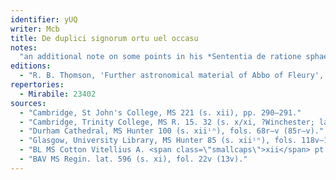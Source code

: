```yaml
---
identifier: yUQ
writer: Mcb
title: De duplici signorum ortu uel occasu
notes:
  "an additional note on some points in his *Sententia de ratione sphaerae*"
editions:
  - "R. B. Thomson, 'Further astronomical material of Abbo of Fleury', *Mediaeval Studies* 50 (1988) 671–3 (text, 673)."
repertories:
  - Mirabile: 23402
sources:
  - "Cambridge, St John's College, MS 221 (s. xii), pp. 290–291."
  - "Cambridge, Trinity College, MS R. 15. 32 (s. x/xi, ?Winchester; later St Augustine's), fol. 7r–v."
  - "Durham Cathedral, MS Hunter 100 (s. xiiⁱⁿ), fols. 68r–v (85r–v)."
  - "Glasgow, University Library, MS Hunter 85 (s. xiiⁱⁿ), fols. 118v–119r (97v–98r)."
  - "BL MS Cotton Vitellius A. <span class=\"smallcaps\">xii</span> pt. 1 (s. xi), fols. 64r–v."
  - "BAV MS Regin. lat. 596 (s. xi), fol. 22v (13v)."
---
```

